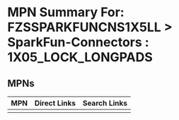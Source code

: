 



# MPN Summary For: FZSSPARKFUNCNS1X5LL > SparkFun-Connectors : 1X05_LOCK_LONGPADS

## MPNs
  

|MPN|Direct Links|Search Links|
| :--- | :--- | :--- |
||||
